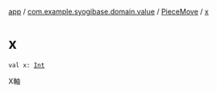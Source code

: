 [app](../../index.md) / [com.example.syogibase.domain.value](../index.md) / [PieceMove](index.md) / [x](./x.md)

# x

`val x: `[`Int`](https://kotlinlang.org/api/latest/jvm/stdlib/kotlin/-int/index.html)

X軸

